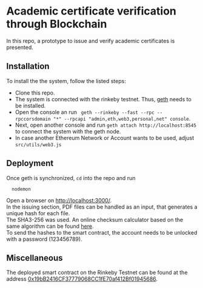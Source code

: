 #  Academic certificate verification through Blockchain
In this repo, a prototype to issue and verify academic certificates is presented.

## Installation
To install the the system, follow the listed steps:

* Clone this repo.
* The system is connected with the rinkeby testnet. Thus, [geth](https://github.com/ethereum/go-ethereum/wiki/geth) needs to be installed.
* Open the console an run ` geth --rinkeby --fast --rpc --rpccorsdomain "*" --rpcapi "admin,eth,web3,personal,net" console`.
* Next, open another console and run `geth attach http://localhost:8545` to connect the system with the geth node.
* In case another Ethereum Network or Account wants to be used, adjust `src/utils/web3.js`

## Deployment

Once geth is synchronized, `cd` into the repo and run
```
  nodemon
```
Open a browser on [http://localhost:3000/](http://localhost:3000/).<br />
In the issuing section, PDF files can be handled as an input, that generates a unique hash for each file.<br />
The SHA3-256 was used. An online checksum calculator based on the same algorithm can be found [here](https://emn178.github.io/online-tools/sha3_256_checksum.html). <br/>
To send the hashes to the smart contract, the account needs to be unlocked with a password (123456789).

## Miscellaneous

The deployed smart contract on the Rinkeby Testnet can be found at the address [0x19bB2416CF37779068CC1fE70af412Bf01945686](https://rinkeby.etherscan.io/address/0x19bb2416cf37779068cc1fe70af412bf01945686).